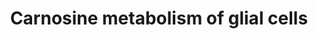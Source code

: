 ---
annotations:
- id: CL:0000125
  parent: animal cell
  type: Cell Type Ontology
  value: glial cell
- id: PW:0000002
  parent: classic metabolic pathway
  type: Pathway Ontology
  value: classic metabolic pathway
authors:
- Jasmijnvanzaanen
- Ticha
- Eweitz
- Egonw
- IsabelWassink
- Khanspers
citedin: ''
communities:
- ONTOX
description: This pathway shows the synthesis and degradation of Carnosine as well
  as the distribution within glial cells in the brain.  The synthesis pathway starts
  at two different locations, with beta-alanine being transported from the liver and
  l-histidine being transported from the intestines, since it needs to be ingested.
  As can be seen, various transports bring these two amino acids across the blood
  brain barrier and into the oligodendrocyte where the actual synthesis of carnosine
  happens by CARNS1. The degradation of carnosine also occurs within the oligodendrocyte
  by CN1 and CN2.  The oligdendrocytes are the only glial cells in the brain which
  produce carnosine, but all of them use it, so distribution to other glial cells
  is necessary. The transport to microglia is done by SLC14A2 and 4, while transport
  to astrocytes only requires SLC14A2. Carnosine also has an impact on the glutamate
  transporter of the astrocyte, which is SLC1A2, also known as GLT-1. Carnosine stimulates
  the transporter, which brings more glutamate and sodium into the cell. The sodium
  concentration within the cell will be increased, leading to a higher activity of
  the ATPase. This generates more ADP, which can be used within glycolysis. This then
  builds a connected to the lactate shuttle which occurs between the astrocyte and
  neurons, in which the astrocyte produces lactate from pyruvate to give the neurons
  additional energy support.
last-edited: 2025-08-09
ndex: null
organisms:
- Homo sapiens
redirect_from:
- /index.php/Pathway:WP5313
- /instance/WP5313
- /instance/WP5313_r140229
revision: r140229
schema-jsonld:
- '@context': https://schema.org/
  '@id': https://wikipathways.github.io/pathways/WP5313.html
  '@type': Dataset
  creator:
    '@type': Organization
    name: WikiPathways
  description: This pathway shows the synthesis and degradation of Carnosine as well
    as the distribution within glial cells in the brain.  The synthesis pathway starts
    at two different locations, with beta-alanine being transported from the liver
    and l-histidine being transported from the intestines, since it needs to be ingested.
    As can be seen, various transports bring these two amino acids across the blood
    brain barrier and into the oligodendrocyte where the actual synthesis of carnosine
    happens by CARNS1. The degradation of carnosine also occurs within the oligodendrocyte
    by CN1 and CN2.  The oligdendrocytes are the only glial cells in the brain which
    produce carnosine, but all of them use it, so distribution to other glial cells
    is necessary. The transport to microglia is done by SLC14A2 and 4, while transport
    to astrocytes only requires SLC14A2. Carnosine also has an impact on the glutamate
    transporter of the astrocyte, which is SLC1A2, also known as GLT-1. Carnosine
    stimulates the transporter, which brings more glutamate and sodium into the cell.
    The sodium concentration within the cell will be increased, leading to a higher
    activity of the ATPase. This generates more ADP, which can be used within glycolysis.
    This then builds a connected to the lactate shuttle which occurs between the astrocyte
    and neurons, in which the astrocyte produces lactate from pyruvate to give the
    neurons additional energy support.
  keywords:
  - ADP
  - ATP
  - BETA-ALANINE
  - CARNS1
  - Carnosine
  - K⁺
  - L-carnosine
  - L-histidine
  - Na+
  - Na⁺
  - SLC15A2
  - SLC15A4
  - SLC6A6
  - glutamate
  - lactate
  license: CC0
  name: Carnosine metabolism of glial cells
seo: CreativeWork
title: Carnosine metabolism of glial cells
wpid: WP5313
---